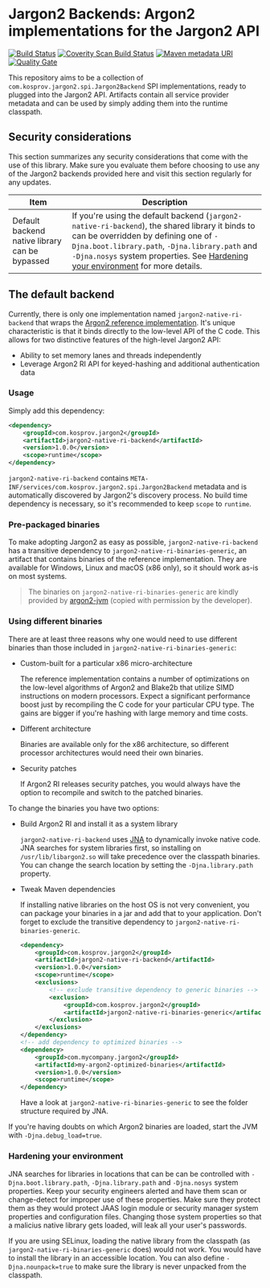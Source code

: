 # Jargon2 Backends: Argon2 implementations for the Jargon2 API 

[![Build Status](https://travis-ci.org/kosprov/jargon2-backends.svg?branch=master)](https://travis-ci.org/kosprov/jargon2-backends)
[![Coverity Scan Build Status](https://scan.coverity.com/projects/14708/badge.svg)](https://scan.coverity.com/projects/kosprov-jargon2-backends)
[![Maven metadata URI](https://img.shields.io/maven-metadata/v/http/central.maven.org/maven2/com/kosprov/jargon2/jargon2-native-ri-backend/maven-metadata.xml.svg)](https://search.maven.org/#search%7Cga%7C1%7Cg%3A%22com.kosprov.jargon2%22%20AND%20a%3A%22jargon2-native-ri-backend%22)
[![Quality Gate](https://sonarcloud.io/api/badges/gate?key=com.kosprov.jargon2:jargon2-backends)](https://sonarcloud.io/dashboard/index/com.kosprov.jargon2:jargon2-backends)

This repository aims to be a collection of `com.kosprov.jargon2.spi.Jargon2Backend` SPI implementations, ready to plugged into the Jargon2 API. Artifacts contain all service provider metadata and can be used by simply adding them into the runtime classpath.

## Security considerations

This section summarizes any security considerations that come with the use of this library. Make sure you evaluate them before choosing to use any of the Jargon2 backends provided here and visit this section regularly for any updates.

| Item |  Description |
| ---  | --- |
| Default backend native library can be bypassed | If you're using the default backend (`jargon2-native-ri-backend`), the shared library it binds to can be overridden by defining one of `-Djna.boot.library.path`, `-Djna.library.path` and `-Djna.nosys` system properties. See [Hardening your environment](#hardening-your-environment) for more details. |


## The default backend

Currently, there is only one implementation named `jargon2-native-ri-backend` that wraps the [Argon2 reference implementation](https://github.com/P-H-C/phc-winner-argon2 "Argon2 reference implementation repository"). It's unique characteristic is that it binds directly to the low-level API of the C code. This allows for two distinctive features of the high-level Jargon2 API:

- Ability to set memory lanes and threads independently
- Leverage Argon2 RI API for keyed-hashing and additional authentication data

### Usage

Simply add this dependency:

```xml
<dependency>
    <groupId>com.kosprov.jargon2</groupId>
    <artifactId>jargon2-native-ri-backend</artifactId>
    <version>1.0.0</version>
    <scope>runtime</scope>
</dependency>
```

`jargon2-native-ri-backend` contains `META-INF/services/com.kosprov.jargon2.spi.Jargon2Backend` metadata and is automatically discovered by Jargon2's discovery process. No build time dependency is necessary, so it's recommended to keep `scope` to `runtime`. 

### Pre-packaged binaries

To make adopting Jargon2 as easy as possible, `jargon2-native-ri-backend` has a transitive dependency to `jargon2-native-ri-binaries-generic`, an artifact that contains binaries of the reference implementation. They are available for Windows, Linux and macOS (x86 only), so it should work as-is on most systems.

> The binaries on `jargon2-native-ri-binaries-generic` are kindly provided by [argon2-jvm](https://github.com/phxql/argon2-jvm/tree/master/src/main/resources) (copied with permission by the developer).

### Using different binaries

There are at least three reasons why one would need to use different binaries than those included in `jargon2-native-ri-binaries-generic`:

- Custom-built for a particular x86 micro-architecture
    
    The reference implementation contains a number of optimizations on the low-level algorithms of Argon2 and Blake2b that utilize SIMD instructions on modern processors. Expect a significant performance boost just by recompiling the C code for your particular CPU type. The gains are bigger if you're hashing with large memory and time costs.

- Different architecture

    Binaries are available only for the x86 architecture, so different processor architectures would need their own binaries.
    
- Security patches

    If Argon2 RI releases security patches, you would always have the option to recompile and switch to the patched binaries.

To change the binaries you have two options:

- Build Argon2 RI and install it as a system library

    `jargon2-native-ri-backend` uses [JNA](https://github.com/java-native-access/jna) to dynamically invoke native code. JNA searches for system libraries first, so installing on `/usr/lib/libargon2.so` will take precedence over the classpath binaries. You can change the search location by setting the `-Djna.library.path` property.

- Tweak Maven dependencies

    If installing native libraries on the host OS is not very convenient, you can package your binaries in a jar and add that to your application. Don't forget to exclude the transitive dependency to `jargon2-native-ri-binaries-generic`.
    
    ```xml
    <dependency>
        <groupId>com.kosprov.jargon2</groupId>
        <artifactId>jargon2-native-ri-backend</artifactId>
        <version>1.0.0</version>
        <scope>runtime</scope>
        <exclusions>
            <!-- exclude transitive dependency to generic binaries -->
            <exclusion>
                <groupId>com.kosprov.jargon2</groupId>
                <artifactId>jargon2-native-ri-binaries-generic</artifactId>
            </exclusion>
        </exclusions>
    </dependency>
    <!-- add dependency to optimized binaries -->
    <dependency>
        <groupId>com.mycompany.jargon2</groupId>
        <artifactId>my-argon2-optimized-binaries</artifactId>
        <version>1.0.0</version>
        <scope>runtime</scope>
    </dependency>
    ```
    Have a look at `jargon2-native-ri-binaries-generic` to see the folder structure required by JNA.
    
If you're having doubts on which Argon2 binaries are loaded, start the JVM with `-Djna.debug_load=true`.

### Hardening your environment

JNA searches for libraries in locations that can be can be controlled with `-Djna.boot.library.path`, `-Djna.library.path` and `-Djna.nosys` system properties. Keep your security engineers alerted and have them scan or change-detect for improper use of these properties. Make sure they protect them as they would protect JAAS login module or security manager system properties and configuration files. Changing those system properties so that a malicius native library gets loaded, will leak all your user's passwords.

If you are using SELinux, loading the native library from the classpath (as `jargon2-native-ri-binaries-generic` does) would not work. You would have to install the library in an accessible location. You can also define `-Djna.nounpack=true` to make sure the library is never unpacked from the classpath.